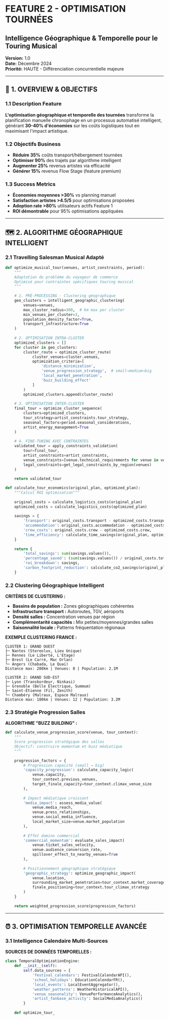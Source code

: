 # FEATURE 2 - OPTIMISATION TOURNÉES
## Intelligence Géographique & Temporelle pour le Touring Musical

**Version:** 1.0  
**Date:** Décembre 2024  
**Priorité:** HAUTE - Différenciation concurrentielle majeure

---

## 🎯 1. OVERVIEW & OBJECTIFS

### 1.1 Description Feature
**L'optimisation géographique et temporelle des tournées** transforme la planification manuelle chronophage en un processus automatisé intelligent, générant **30-40% d'économies** sur les coûts logistiques tout en maximisant l'impact artistique.

### 1.2 Objectifs Business
- **Réduire 35%** coûts transport/hébergement tournées
- **Optimiser 90%** des trajets par algorithme intelligent
- **Augmenter 25%** revenus artistes via efficacité
- **Générer 15%** revenus Flow Stage (feature premium)

### 1.3 Success Metrics
- **Économies moyennes >30%** vs planning manuel
- **Satisfaction artistes >4.5/5** pour optimisations proposées
- **Adoption rate >80%** utilisateurs actifs Feature 1
- **ROI démontrable** pour 95% optimisations appliquées

---

## 🗺️ 2. ALGORITHME GÉOGRAPHIQUE INTELLIGENT

### 2.1 Travelling Salesman Musical Adapté

```python
def optimize_musical_tour(venues, artist_constraints, period):
    """
    Adaptation du problème du voyageur de commerce
    Optimisé pour contraintes spécifiques touring musical
    """
    
    # 1. PRÉ-PROCESSING - Clustering géographique
    geo_clusters = intelligent_geographic_clustering(
        venues=venues,
        max_cluster_radius=300,  # km max per cluster
        min_venues_per_cluster=3,
        population_density_factor=True,
        transport_infrastructure=True
    )
    
    # 2. OPTIMISATION INTRA-CLUSTER
    optimized_clusters = []
    for cluster in geo_clusters:
        cluster_route = optimize_cluster_route(
            cluster_venues=cluster.venues,
            optimization_criteria=[
                'distance_minimization',
                'venue_progression_strategy',  # small→medium→big
                'local_market_penetration',
                'buzz_building_effect'
            ]
        )
        optimized_clusters.append(cluster_route)
    
    # 3. OPTIMISATION INTER-CLUSTER  
    final_tour = optimize_cluster_sequence(
        clusters=optimized_clusters,
        tour_strategy=artist_constraints.tour_strategy,
        seasonal_factors=period.seasonal_considerations,
        artist_energy_management=True
    )
    
    # 4. FINE-TUNING AVEC CONTRAINTES
    validated_tour = apply_constraints_validation(
        tour=final_tour,
        artist_constraints=artist_constraints,
        venue_constraints=[venue.technical_requirements for venue in venues],
        legal_constraints=get_legal_constraints_by_region(venues)
    )
    
    return validated_tour

def calculate_tour_economics(original_plan, optimized_plan):
    """Calcul ROI optimisation"""
    
    original_costs = calculate_logistics_costs(original_plan)
    optimized_costs = calculate_logistics_costs(optimized_plan) 
    
    savings = {
        'transport': original_costs.transport - optimized_costs.transport,
        'accommodation': original_costs.accommodation - optimized_costs.accommodation,
        'crew_costs': original_costs.crew - optimized_costs.crew,
        'time_efficiency': calculate_time_savings(original_plan, optimized_plan)
    }
    
    return {
        'total_savings': sum(savings.values()),
        'percentage_saved': (sum(savings.values()) / original_costs.total) * 100,
        'roi_breakdown': savings,
        'carbon_footprint_reduction': calculate_co2_savings(original_plan, optimized_plan)
    }
```

### 2.2 Clustering Géographique Intelligent

**CRITÈRES DE CLUSTERING :**
- **Bassins de population :** Zones géographiques cohérentes
- **Infrastructure transport :** Autoroutes, TGV, aéroports
- **Densité salles :** Concentration venues par région
- **Complémentarité capacités :** Mix petites/moyennes/grandes salles
- **Saisonnalité locale :** Patterns fréquentation régionaux

**EXEMPLE CLUSTERING FRANCE :**
```
CLUSTER 1: GRAND OUEST
├─ Nantes (Stereolux, Lieu Unique)
├─ Rennes (Le Liberté, L'Etage) 
├─ Brest (Le Carré, Mac Orlan)
└─ Angers (Chabada, Le Quai)
Distance max: 280km | Venues: 8 | Population: 2.1M

CLUSTER 2: GRAND SUD-EST  
├─ Lyon (Transbordeur, Ninkasi)
├─ Grenoble (Belle Électrique, Summum)
├─ Saint-Étienne (Fil, Zenith)
└─ Chambéry (Malraux, Espace Malraux)
Distance max: 180km | Venues: 12 | Population: 3.2M
```

### 2.3 Stratégie Progression Salles

**ALGORITHME "BUZZ BUILDING" :**
```python
def calculate_venue_progression_score(venue, tour_context):
    """
    Score progression stratégique des salles
    Objectif: construire momentum et buzz médiatique
    """
    
    progression_factors = {
        # Progression capacité (small → big)
        'capacity_progression': calculate_capacity_logic(
            venue.capacity,
            tour_context.previous_venues,
            target_finale_capacity=tour_context.climax_venue_size
        ),
        
        # Impact médiatique croissant  
        'media_impact': assess_media_value(
            venue.media_reach,
            venue.press_relationships,
            venue.social_media_influence,
            local_market_size=venue.market_population
        ),
        
        # Effet domino commercial
        'commercial_momentum': evaluate_sales_impact(
            venue.ticket_sales_velocity,
            venue.audience_conversion_rate,
            spillover_effect_to_nearby_venues=True
        ),
        
        # Positionnement géographique stratégique
        'geographic_strategy': optimize_geographic_impact(
            venue.location,
            surrounding_market_penetration=tour_context.market_coverage,
            finale_positioning=tour_context.tour_climax_strategy
        )
    }
    
    return weighted_progression_score(progression_factors)
```

---

## ⏰ 3. OPTIMISATION TEMPORELLE AVANCÉE

### 3.1 Intelligence Calendaire Multi-Sources

**SOURCES DE DONNÉES TEMPORELLES :**
```python
class TemporalOptimizationEngine:
    def __init__(self):
        self.data_sources = {
            'festival_calendars': FestivalCalendarAPI(),
            'school_holidays': EducationCalendarFR(),
            'local_events': LocalEventAggregator(),
            'weather_patterns': WeatherHistoricalAPI(),
            'venue_seasonality': VenuePerformanceAnalytics(),
            'artist_fanbase_activity': SocialMediaAnalytics()
        }
    
    def optimize_tour_